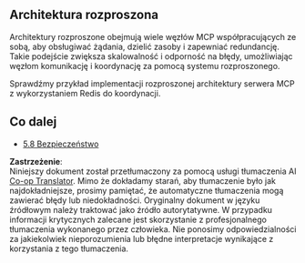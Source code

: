 <!--
CO_OP_TRANSLATOR_METADATA:
{
  "original_hash": "cd973a4e381337c6a3ac2443e7548e63",
  "translation_date": "2025-06-12T22:05:26+00:00",
  "source_file": "05-AdvancedTopics/mcp-scaling/README.md",
  "language_code": "pl"
}
-->
## Architektura rozproszona

Architektury rozproszone obejmują wiele węzłów MCP współpracujących ze sobą, aby obsługiwać żądania, dzielić zasoby i zapewniać redundancję. Takie podejście zwiększa skalowalność i odporność na błędy, umożliwiając węzłom komunikację i koordynację za pomocą systemu rozproszonego.

Sprawdźmy przykład implementacji rozproszonej architektury serwera MCP z wykorzystaniem Redis do koordynacji.

## Co dalej

- [5.8 Bezpieczeństwo](../mcp-security/README.md)

**Zastrzeżenie**:  
Niniejszy dokument został przetłumaczony za pomocą usługi tłumaczenia AI [Co-op Translator](https://github.com/Azure/co-op-translator). Mimo że dokładamy starań, aby tłumaczenie było jak najdokładniejsze, prosimy pamiętać, że automatyczne tłumaczenia mogą zawierać błędy lub niedokładności. Oryginalny dokument w języku źródłowym należy traktować jako źródło autorytatywne. W przypadku informacji krytycznych zalecane jest skorzystanie z profesjonalnego tłumaczenia wykonanego przez człowieka. Nie ponosimy odpowiedzialności za jakiekolwiek nieporozumienia lub błędne interpretacje wynikające z korzystania z tego tłumaczenia.